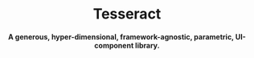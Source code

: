 <h1 align="center">Tesseract</h1>
<h4 align="center">A generous, hyper-dimensional, framework-agnostic, parametric, UI-component library.</h4>
